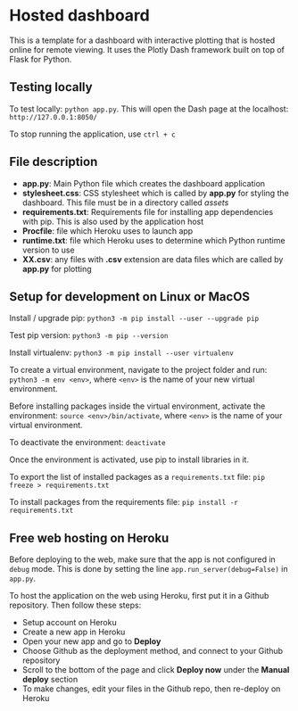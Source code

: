 # Hosted dashboard

This is a template for a dashboard with interactive plotting that is hosted online for remote viewing. It uses the Plotly Dash framework built on top of Flask for Python.

## Testing locally

To test locally: `python app.py`. This will open the Dash page at the localhost: `http://127.0.0.1:8050/`

To stop running the application, use `ctrl + c`


## File description

* **app.py**: Main Python file which creates the dashboard application
* **stylesheet.css**: CSS stylesheet which is called by **app.py** for styling the dashboard. This file must be in a directory called *assets*
* **requirements.txt**: Requirements file for installing app dependencies with pip. This is also used by the application host
* **Procfile**: file which Heroku uses to launch app
* **runtime.txt**: file which Heroku uses to determine which Python runtime version to use
* **XX.csv**: any files with **.csv** extension are data files which are called by **app.py** for plotting



## Setup for development on Linux or MacOS

Install / upgrade pip: `python3 -m pip install --user --upgrade pip`

Test pip version: `python3 -m pip --version`

Install virtualenv: `python3 -m pip install --user virtualenv`

To create a virtual environment, navigate to the project folder and run: `python3 -m env <env>`, where `<env>` is the name of your new virtual environment.

Before installing packages inside the virtual environment, activate the environment: `source <env>/bin/activate`, where `<env>` is the name of your virtual environment.

To deactivate the environment: `deactivate`

Once the environment is activated, use pip to install libraries in it.

To export the list of installed packages as a `requirements.txt` file: `pip freeze > requirements.txt`

To install packages from the requirements file: `pip install -r requirements.txt`



## Free web hosting on Heroku

Before deploying to the web, make sure that the app is not configured in `debug` mode. This is done by setting the line `app.run_server(debug=False)` in `app.py`.

To host the application on the web using Heroku, first put it in a Github repository. Then follow these steps:

* Setup account on Heroku
* Create a new app in Heroku
* Open your new app and go to **Deploy**
* Choose Github as the deployment method, and connect to your Github repository
* Scroll to the bottom of the page and click **Deploy now** under the **Manual deploy** section
* To make changes, edit your files in the Github repo, then re-deploy on Heroku
